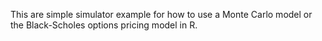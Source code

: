 This are simple simulator example for how to use a Monte Carlo model or the Black-Scholes options pricing model in R. 

